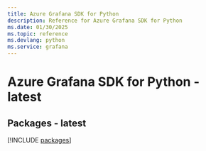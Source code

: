 ```yaml
---
title: Azure Grafana SDK for Python
description: Reference for Azure Grafana SDK for Python
ms.date: 01/30/2025
ms.topic: reference
ms.devlang: python
ms.service: grafana
---
```

# Azure Grafana SDK for Python - latest
## Packages - latest
[!INCLUDE [packages](grafana-index.md)]